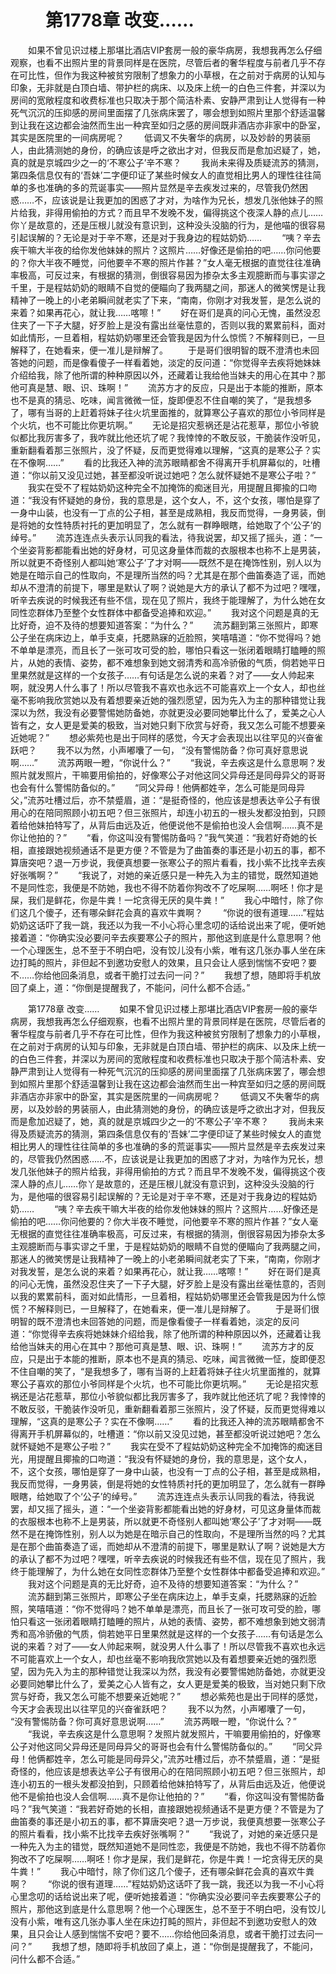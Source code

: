 # 　　第1778章   改变……
　　如果不曾见识过楼上那堪比酒店VIP套房一般的豪华病房，我想我再怎么仔细观察，也看不出照片里的背景同样是在医院，尽管后者的奢华程度与前者几乎不存在可比性，但作为我这种被贫穷限制了想象力的小草根，在之前对于病房的认知与印象，无非就是白顶白墙、带护栏的病床、以及床上统一的白色三件套，并深以为房间的宽敞程度和收费标准也只取决于那个简洁朴素、安静严肃到让人觉得有一种死气沉沉的压抑感的房间里面摆了几张病床罢了，哪会想到如照片里那个舒适温馨到让我在这边都会油然而生出一种宾至如归之感的房间既非酒店亦非家中的卧室，其实是医院里的一间病房呢？
　　低调又不失奢华的病房，以及妙龄的男装丽人，由此猜测她的身份，的确应该是呼之欲出才对，但我反而是愈加迟疑了，她，真的就是京城四少之一的‘不寒公子’辛不寒？
　　我尚未来得及质疑流苏的猜测，第四条信息仅有的‘吾妹’二字便印证了某些时候女人的直觉相比男人的理性往往简单的多也准确的多的荒诞事实——照片显然是辛去疾发过来的，尽管我仍然困惑……不，应该说是让我更加的困惑了才对，为啥作为兄长，想发几张他妹子的照片给我，非得用偷拍的方式？而且早不发晚不发，偏得挑这个夜深人静的点儿……你丫是故意的，还是压根儿就没有意识到，这种没头没脑的行为，是他喵的很容易引起误解的？无论是对于辛不寒，还是对于我身边的程姑奶奶……
　　“咦？辛去疾干嘛大半夜的给你发他妹妹的照片？这照片……好像还是偷拍的吧……你问他要的？你大半夜不睡觉，问他要辛不寒的照片作甚？”女人毫无根据的直觉往往准确率极高，可反过来，有根据的猜测，倒很容易因为掺杂太多主观臆断而与事实谬之千里，于是程姑奶奶的眼睛不自觉的便瞄向了我两腿之间，那迷人的微笑愣是让我精神了一晚上的小老弟瞬间就老实了下来，“南南，你刚才对我发誓，是怎么说的来着？如果再花心，就让我……喀嚓！”
　　好在哥们是真的问心无愧，虽然没忍住夹了一下子大腿，好歹脸上是没有露出丝毫怯意的，否则以我的累累前科，面对如此情形，一旦着相，程姑奶奶哪里还会管我是因为什么惊慌？不解释则已，一旦解释了，在她看来，便一准儿是辩解了。
　　于是哥们很明智的既不澄清也未回答她的问题，而是像看傻子一样看着她，淡定的反问道：“你觉得辛去疾将她妹妹介绍给我，除了他所谓的种种原因以外，还藏着让我给他当妹夫的用心在其中？那他可真是慧、眼、识、珠啊！”
　　流苏方才的反应，只是出于本能的推断，原本也不是真的猜忌、吃味，闻言微微一怔，旋即便忍不住自嘲的笑了，“是我想多了，哪有当哥的上赶着将妹子往火坑里面推的，就算寒公子喜欢的那位小爷同样是个火坑，也不可能比你更坑啊。”
　　无论是招灾惹祸还是沾花惹草，那位小爷貌似都比我厉害多了，我咋就比他还坑了呢？我悻悻的不敢反驳，干脆装作没听见，重新翻看着那三张照片，没了怀疑，反而更觉得难以理解，“这真的是寒公子？实在不像啊……”
　　看的比我还入神的流苏眼睛都舍不得离开手机屏幕似的，吐槽道：“你以前又没见过她，甚至都没听说过她吧？怎么就怀疑她不是寒公子啦？”
　　我实在受不了程姑奶奶这种完全不加掩饰的痴迷目光，用提醒且揶揄的口吻道：“我没有怀疑她的身份，我的意思是，这个女人，不，这个女孩，哪怕是穿了一身中山装，也没有一丁点的公子相，甚至是成熟相，我反而觉得，一身男装，倒是将她的女性特质衬托的更加明显了，怎么就有一群睁眼瞎，给她取了个‘公子’的绰号。”
　　流苏连连点头表示认同我的看法，待我说罢，却又摇了摇头，道：“一个坐姿背影都能看出她的好身材，可见这身量体而裁的衣服根本也称不上是男装，所以就更不奇怪别人都叫她‘寒公子’了才对啊——既然不是在掩饰性别，别人以为她是在暗示自己的性取向，不是理所当然的吗？尤其是在那个曲笛奏造了谣，而她却从不澄清的前提下，哪里是默认了啊？说她是大方的承认了都不为过吧？嘿嘿，听辛去疾说的时候我还有些不信，现在见了照片，我终于能理解了，为什么她在女同性恋群体乃至整个女性群体中都备受追捧和欢迎。”
　　我对这个问题是真的无比好奇，迫不及待的想要知道答案：“为什么？”
　　流苏翻到第三张照片，即寒公子坐在病床边上，单手支桌，托腮熟寐的近脸照，笑嘻嘻道：“你不觉得吗？她不单单是漂亮，而且长了一张可攻可受的脸，哪怕只看这一张闭着眼睛打瞌睡的照片，从她的表情、姿势，都不难想象到她文弱清秀和高冷骄傲的气质，倘若她平日里果然就是这样的一个女孩子……有句话是怎么说的来着？对了——女人帅起来啊，就没男人什么事了！所以尽管我不喜欢也永远不可能喜欢上一个女人，却也丝毫不影响我欣赏她以及有着想要亲近她的强烈愿望，因为先入为主的那种错觉让我深以为然，我没有必要警惕她防备她，亦就更没必要同她攀比什么了，爱美之心人皆有之，女人更是爱美的极致，当对她只剩下欣赏与好奇，我又怎么可能不想要亲近她呢？”
　　想必紫苑也是出于同样的感觉，今天才会表现出以往罕见的兴奋雀跃吧？
　　我不以为然，小声嘟囔了一句， “没有警惕防备？你可真好意思说啊……”
　　流苏两眼一瞪，“你说什么？”
　　“我说，辛去疾这是什么意思啊？发照片就发照片，干嘛要用偷拍的，好像寒公子对他这同父异母还是同母异父的哥哥也会有什么警惕防备似的。”
　　“同父异母！他俩都姓辛，怎么可能是同母异父，”流苏吐槽过后，亦不禁蹙眉，道：“是挺奇怪的，他应该是想表达辛公子有很用心的在陪同照顾小初五吧？但三张照片，却连小初五的一根头发都没拍到，只顾着给他妹拍特写了，从背后由远及近，他便说他不是偷拍也没人会信啊……真不是你让他拍的？”
　　“看，你这叫没有警惕防备吗？”我气笑道：“我若好奇她的长相，直接跟她视频通话不是更方便？不管是为了曲笛奏的事还是小初五的事，都不算唐突吧？退一万步说，我便真想要一张寒公子的照片看看，找小紫不比找辛去疾好张嘴啊？”
　　“我说了，对她的亲近感只是一种先入为主的错觉，既然知道她不是同性恋，我便是不防她，我也不得不防着你狗改不了吃屎啊……啊呸！你才是屎，我们是鲜花，你是牛粪！一坨贪得无厌的臭牛粪！”
　　我心中暗忖，除了你们这几个傻子，还有哪朵鲜花会真的喜欢牛粪啊？
　　“你说的很有道理……”程姑奶奶这话吓了我一跳，我还以为我一不小心将心里念叨的话给说出来了呢，便听她接着道：“你确实没必要问辛去疾要寒公子的照片，那他这到底是什么意思啊？他一个心理医生，总不至于不明白吧，没有饺儿没有小紫，唯有这几张办事人坐在床边打盹的照片，非但起不到邀功安慰人的效果，且只会让人感到惴惴不安吧？要不……你给他回条消息，或者干脆打过去问一问？”
　　我想了想，随即将手机放回了桌上，道：“你倒是提醒我了，不能问，问什么都不合适。”

　　第1778章   改变……
　　如果不曾见识过楼上那堪比酒店VIP套房一般的豪华病房，我想我再怎么仔细观察，也看不出照片里的背景同样是在医院，尽管后者的奢华程度与前者几乎不存在可比性，但作为我这种被贫穷限制了想象力的小草根，在之前对于病房的认知与印象，无非就是白顶白墙、带护栏的病床、以及床上统一的白色三件套，并深以为房间的宽敞程度和收费标准也只取决于那个简洁朴素、安静严肃到让人觉得有一种死气沉沉的压抑感的房间里面摆了几张病床罢了，哪会想到如照片里那个舒适温馨到让我在这边都会油然而生出一种宾至如归之感的房间既非酒店亦非家中的卧室，其实是医院里的一间病房呢？
　　低调又不失奢华的病房，以及妙龄的男装丽人，由此猜测她的身份，的确应该是呼之欲出才对，但我反而是愈加迟疑了，她，真的就是京城四少之一的‘不寒公子’辛不寒？
　　我尚未来得及质疑流苏的猜测，第四条信息仅有的‘吾妹’二字便印证了某些时候女人的直觉相比男人的理性往往简单的多也准确的多的荒诞事实——照片显然是辛去疾发过来的，尽管我仍然困惑……不，应该说是让我更加的困惑了才对，为啥作为兄长，想发几张他妹子的照片给我，非得用偷拍的方式？而且早不发晚不发，偏得挑这个夜深人静的点儿……你丫是故意的，还是压根儿就没有意识到，这种没头没脑的行为，是他喵的很容易引起误解的？无论是对于辛不寒，还是对于我身边的程姑奶奶……
　　“咦？辛去疾干嘛大半夜的给你发他妹妹的照片？这照片……好像还是偷拍的吧……你问他要的？你大半夜不睡觉，问他要辛不寒的照片作甚？”女人毫无根据的直觉往往准确率极高，可反过来，有根据的猜测，倒很容易因为掺杂太多主观臆断而与事实谬之千里，于是程姑奶奶的眼睛不自觉的便瞄向了我两腿之间，那迷人的微笑愣是让我精神了一晚上的小老弟瞬间就老实了下来，“南南，你刚才对我发誓，是怎么说的来着？如果再花心，就让我……喀嚓！”
　　好在哥们是真的问心无愧，虽然没忍住夹了一下子大腿，好歹脸上是没有露出丝毫怯意的，否则以我的累累前科，面对如此情形，一旦着相，程姑奶奶哪里还会管我是因为什么惊慌？不解释则已，一旦解释了，在她看来，便一准儿是辩解了。
　　于是哥们很明智的既不澄清也未回答她的问题，而是像看傻子一样看着她，淡定的反问道：“你觉得辛去疾将她妹妹介绍给我，除了他所谓的种种原因以外，还藏着让我给他当妹夫的用心在其中？那他可真是慧、眼、识、珠啊！”
　　流苏方才的反应，只是出于本能的推断，原本也不是真的猜忌、吃味，闻言微微一怔，旋即便忍不住自嘲的笑了，“是我想多了，哪有当哥的上赶着将妹子往火坑里面推的，就算寒公子喜欢的那位小爷同样是个火坑，也不可能比你更坑啊。”
　　无论是招灾惹祸还是沾花惹草，那位小爷貌似都比我厉害多了，我咋就比他还坑了呢？我悻悻的不敢反驳，干脆装作没听见，重新翻看着那三张照片，没了怀疑，反而更觉得难以理解，“这真的是寒公子？实在不像啊……”
　　看的比我还入神的流苏眼睛都舍不得离开手机屏幕似的，吐槽道：“你以前又没见过她，甚至都没听说过她吧？怎么就怀疑她不是寒公子啦？”
　　我实在受不了程姑奶奶这种完全不加掩饰的痴迷目光，用提醒且揶揄的口吻道：“我没有怀疑她的身份，我的意思是，这个女人，不，这个女孩，哪怕是穿了一身中山装，也没有一丁点的公子相，甚至是成熟相，我反而觉得，一身男装，倒是将她的女性特质衬托的更加明显了，怎么就有一群睁眼瞎，给她取了个‘公子’的绰号。”
　　流苏连连点头表示认同我的看法，待我说罢，却又摇了摇头，道：“一个坐姿背影都能看出她的好身材，可见这身量体而裁的衣服根本也称不上是男装，所以就更不奇怪别人都叫她‘寒公子’了才对啊——既然不是在掩饰性别，别人以为她是在暗示自己的性取向，不是理所当然的吗？尤其是在那个曲笛奏造了谣，而她却从不澄清的前提下，哪里是默认了啊？说她是大方的承认了都不为过吧？嘿嘿，听辛去疾说的时候我还有些不信，现在见了照片，我终于能理解了，为什么她在女同性恋群体乃至整个女性群体中都备受追捧和欢迎。”
　　我对这个问题是真的无比好奇，迫不及待的想要知道答案：“为什么？”
　　流苏翻到第三张照片，即寒公子坐在病床边上，单手支桌，托腮熟寐的近脸照，笑嘻嘻道：“你不觉得吗？她不单单是漂亮，而且长了一张可攻可受的脸，哪怕只看这一张闭着眼睛打瞌睡的照片，从她的表情、姿势，都不难想象到她文弱清秀和高冷骄傲的气质，倘若她平日里果然就是这样的一个女孩子……有句话是怎么说的来着？对了——女人帅起来啊，就没男人什么事了！所以尽管我不喜欢也永远不可能喜欢上一个女人，却也丝毫不影响我欣赏她以及有着想要亲近她的强烈愿望，因为先入为主的那种错觉让我深以为然，我没有必要警惕她防备她，亦就更没必要同她攀比什么了，爱美之心人皆有之，女人更是爱美的极致，当对她只剩下欣赏与好奇，我又怎么可能不想要亲近她呢？”
　　想必紫苑也是出于同样的感觉，今天才会表现出以往罕见的兴奋雀跃吧？
　　我不以为然，小声嘟囔了一句， “没有警惕防备？你可真好意思说啊……”
　　流苏两眼一瞪，“你说什么？”
　　“我说，辛去疾这是什么意思啊？发照片就发照片，干嘛要用偷拍的，好像寒公子对他这同父异母还是同母异父的哥哥也会有什么警惕防备似的。”
　　“同父异母！他俩都姓辛，怎么可能是同母异父，”流苏吐槽过后，亦不禁蹙眉，道：“是挺奇怪的，他应该是想表达辛公子有很用心的在陪同照顾小初五吧？但三张照片，却连小初五的一根头发都没拍到，只顾着给他妹拍特写了，从背后由远及近，他便说他不是偷拍也没人会信啊……真不是你让他拍的？”
　　“看，你这叫没有警惕防备吗？”我气笑道：“我若好奇她的长相，直接跟她视频通话不是更方便？不管是为了曲笛奏的事还是小初五的事，都不算唐突吧？退一万步说，我便真想要一张寒公子的照片看看，找小紫不比找辛去疾好张嘴啊？”
　　“我说了，对她的亲近感只是一种先入为主的错觉，既然知道她不是同性恋，我便是不防她，我也不得不防着你狗改不了吃屎啊……啊呸！你才是屎，我们是鲜花，你是牛粪！一坨贪得无厌的臭牛粪！”
　　我心中暗忖，除了你们这几个傻子，还有哪朵鲜花会真的喜欢牛粪啊？
　　“你说的很有道理……”程姑奶奶这话吓了我一跳，我还以为我一不小心将心里念叨的话给说出来了呢，便听她接着道：“你确实没必要问辛去疾要寒公子的照片，那他这到底是什么意思啊？他一个心理医生，总不至于不明白吧，没有饺儿没有小紫，唯有这几张办事人坐在床边打盹的照片，非但起不到邀功安慰人的效果，且只会让人感到惴惴不安吧？要不……你给他回条消息，或者干脆打过去问一问？”
　　我想了想，随即将手机放回了桌上，道：“你倒是提醒我了，不能问，问什么都不合适。”
